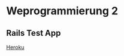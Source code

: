 Weprogrammierung 2
==================

Rails Test App
--------------

[Heroku](http://evening-water-783.heroku.com/)